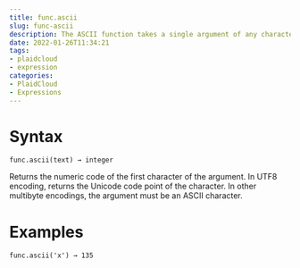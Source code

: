 ```yaml
---
title: func.ascii
slug: func-ascii
description: The ASCII function takes a single argument of any character data type and returns an integer based on the first character data
date: 2022-01-26T11:34:21
tags:
- plaidcloud
- expression
categories:
- PlaidCloud
- Expressions
---
```



# Syntax



```
func.ascii(text) → integer
```


Returns the numeric code of the first character of the argument. In UTF8 encoding, returns the Unicode code point of the character. In other multibyte encodings, the argument must be an ASCII character.



# Examples



```
func.ascii('x') → 135
```

